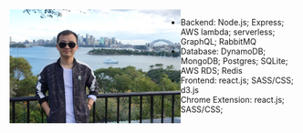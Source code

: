 <img src="fig/lwt.jpeg" width = "300" height = "200" align=left />

- Backend: Node.js; Express; AWS lambda; serverless; GraphQL; RabbitMQ
- Database: DynamoDB; MongoDB; Postgres; SQLite; AWS RDS; Redis
- Frontend: react.js; SASS/CSS; d3.js
- Chrome Extension: react.js; SASS/CSS;
